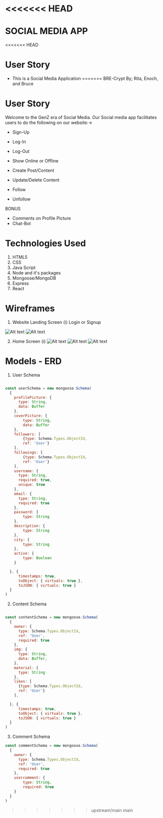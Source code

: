 <<<<<<< HEAD
=======
# SOCIAL MEDIA APP
<<<<<<< HEAD


# User Story
- This is a Social Media Application
=======
BRE-Crypt
By; Rita, Enoch, and Bruce

# User Story
Welcome to the GenZ era of Social Media. 
Our Social media app facilitates users to do the following on our website:->

- Sign-Up
- Log-In
- Log-Out
- Show Online or Offline

- Create Post/Content
- Update/Delete Content
- Follow
- Unfollow

BONUS

- Comments on Profile Picture
- Chat-Bot

# Technologies Used

1. HTML5
2. CSS
3. Java Script
4. Node and it's packages
5. Mongoose/MongoDB
6. Express
7. React

# Wireframes

1) Website Landing Screen 
(i) Login or Signup

![Alt text](img/Screen_Shot_2023-02-11_at_2.54.48_PM.png)
![Alt text](img/Screen_Shot_2023-02-11_at_3.09.14_PM.png)


2) Home Screen
(i) 
![Alt text](img/BRE-Crypt.jpg)
![Alt text](img/BRE-Crypt2.jpg)
![Alt text](img/BRE-Crypt3.jpg)

# Models - ERD

1. User Schema

```.js

const userSchema = new mongoose.Schema(
  {
    profilePicture: {
      type: String,
      data: Buffer
    },
    coverPicture: {
        type: String,
        data: Buffer
    },
    followers: [
        {type: Schema.Types.ObjectId,
        ref: 'User'} 
    ],
    followings: [
        {type: Schema.Types.ObjectId,
        ref: 'User'} 
    ],
    username: { 
      type: String, 
      required: true, 
      unique: true 
    },
    email: {
      type: String, 
      required: true 
    },
    password: {
        type: String
    },
    description: {
        type: String
    },
    city: {
        type: String
    },
    active: {
        type: Boolean
    }

  }, {
      timestamps: true,
      toObject: { virtuals: true },
      toJSON: { virtuals: true }
  }
)
```


2. Content Schema

```.js

const contentSchema = new mongoose.Schema(
  {
    owner: {
      type: Schema.Types.ObjectId,
      ref: 'User',
      required: true
    }, 
    img: {
      type: String,
      data: Buffer,
    }, 
    material: {
      type: String
    },
    likes: [
      {type: Schema.Types.ObjectId,
      ref: 'User'} 
    ],

  }, {
      timestamps: true,
      toObject: { virtuals: true },
      toJSON: { virtuals: true }
  }
)

```

3. Comment Schema

```.js
const commentSchema = new mongoose.Schema(
  {
    owner: {
      type: Schema.Types.ObjectId,
      ref: 'User',
      required: true
    },
    usercomment: {
        type: String,
        required: true
    }
  }
)
```
>>>>>>> upstream/main
>>>>>>> main
